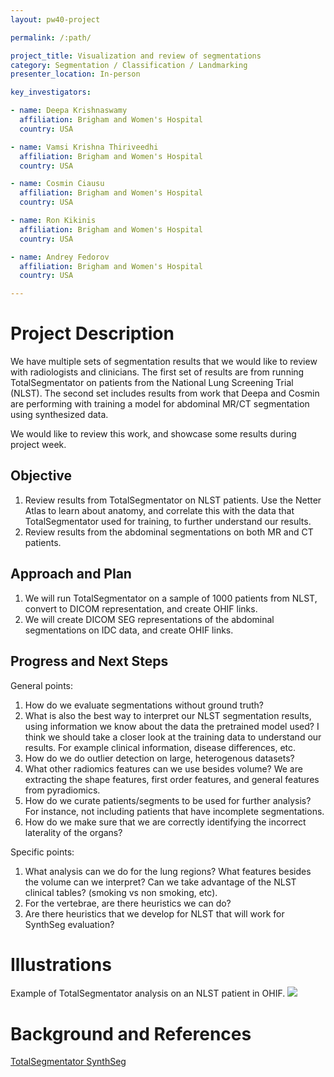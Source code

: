 ```yaml
---
layout: pw40-project

permalink: /:path/

project_title: Visualization and review of segmentations
category: Segmentation / Classification / Landmarking
presenter_location: In-person

key_investigators:

- name: Deepa Krishnaswamy
  affiliation: Brigham and Women's Hospital
  country: USA

- name: Vamsi Krishna Thiriveedhi
  affiliation: Brigham and Women's Hospital
  country: USA

- name: Cosmin Ciausu
  affiliation: Brigham and Women's Hospital
  country: USA

- name: Ron Kikinis
  affiliation: Brigham and Women's Hospital
  country: USA

- name: Andrey Fedorov
  affiliation: Brigham and Women's Hospital
  country: USA

---
```


# Project Description

<!-- Add a short paragraph describing the project. -->

We have multiple sets of segmentation results that we would like to review with radiologists and clinicians. The first set of results are from running TotalSegmentator on patients from the National Lung Screening Trial (NLST). The second set includes results from work that Deepa and Cosmin are performing with training a model for abdominal MR/CT segmentation using synthesized data.

We would like to review this work, and showcase some results during project week.

## Objective

<!-- Describe here WHAT you would like to achieve (what you will have as end result). -->

1.  Review results from TotalSegmentator on NLST patients. Use the Netter Atlas to learn about anatomy, and correlate this with the data that TotalSegmentator used for training, to further understand our results.
2.  Review results from the abdominal segmentations on both MR and CT patients.

## Approach and Plan

<!-- Describe here HOW you would like to achieve the objectives stated above. -->

1.  We will run TotalSegmentator on a sample of 1000 patients from NLST, convert to DICOM representation, and create OHIF links.
2.  We will create DICOM SEG representations of the abdominal segmentations on IDC data, and create OHIF links.

## Progress and Next Steps

<!-- Update this section as you make progress, describing of what you have ACTUALLY DONE.
     If there are specific steps that you could not complete then you can describe them here, too. -->

General points: 
1. How do we evaluate segmentations without ground truth?
2. What is also the best way to interpret our NLST segmentation results, using information we know about the data the pretrained model used? I think we should take a closer look at the training data to understand our results. For example clinical information, disease differences, etc.
3. How do we do outlier detection on large, heterogenous datasets?
4. What other radiomics features can we use besides volume? We are extracting the shape features, first order features, and general features from pyradiomics.
5. How do we curate patients/segments to be used for further analysis? For instance, not including patients that have incomplete segmentations. 
6. How do we make sure that we are correctly identifying the incorrect laterality of the organs? 
   
Specific points:  
1. What analysis can we do for the lung regions? What features besides the volume can we interpret? Can we take advantage of the NLST clinical tables? (smoking vs non smoking, etc).
2. For the vertebrae, are there heuristics we can do?
3. Are there heuristics that we develop for NLST that will work for SynthSeg evaluation?

# Illustrations

Example of TotalSegmentator analysis on an NLST patient in OHIF. 
![](https://github.com/NA-MIC/ProjectWeek/assets/59979551/604c7923-6f42-4865-8fe5-b18cd59231f6)

# Background and References

<!-- If you developed any software, include link to the source code repository.
     If possible, also add links to sample data, and to any relevant publications. -->

[TotalSegmentator ](https://github.com/wasserth/TotalSegmentator)
[SynthSeg](https://github.com/BBillot/SynthSeg)
